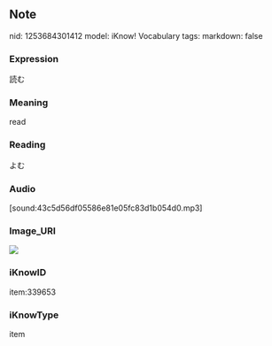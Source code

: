 ## Note
nid: 1253684301412
model: iKnow! Vocabulary
tags: 
markdown: false

### Expression
読む

### Meaning
read

### Reading
よむ

### Audio
[sound:43c5d56df05586e81e05fc83d1b054d0.mp3]

### Image_URI
<img src="7bbde63bebf8abc3114faf59c9cd26ec.jpg">

### iKnowID
item:339653

### iKnowType
item
